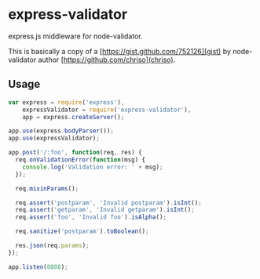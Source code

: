 # express-validator

express.js middleware for node-validator.

This is basically a copy of a [https://gist.github.com/752126](gist) by
node-validator author [https://github.com/chriso](chriso).

## Usage

``` javascript
var express = require('express'),
    expressValidator = require('express-validator'),
    app = express.createServer();

app.use(express.bodyParser());
app.use(expressValidator);

app.post('/:foo', function(req, res) {
  req.onValidationError(function(msg) {
    console.log('Validation error: ' + msg);
  });

  req.mixinParams();

  req.assert('postparam', 'Invalid postparam').isInt();
  req.assert('getparam', 'Invalid getparam').isInt();
  req.assert('foo', 'Invalid foo').isAlpha();

  req.sanitize('postparam').toBoolean();

  res.json(req.params);
});

app.listen(8888);
```
